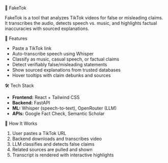 🎯 FakeTok

FakeTok is a tool that analyzes TikTok videos for false or misleading claims. It transcribes the audio, detects speech vs. music, and highlights factual inaccuracies with sourced explanations.

🚀 Features

- Paste a TikTok link
- Auto-transcribe speech using Whisper
- Classify as music, casual speech, or factual claims
- Detect verifiably false/misleading statements
- Show sourced explanations from trusted databases
- Hover tooltips with claim debunks and sources

🛠️ Tech Stack

- **Frontend:** React + Tailwind CSS
- **Backend:** FastAPI
- **ML:** Whisper (speech-to-text), OpenRouter (LLM)
- **APIs:** Google Fact Check, Semantic Scholar

🧪 How It Works

1. User pastes a TikTok URL
2. Backend downloads and transcribes video
3. LLM classifies and detects false claims
4. Related sources are pulled and shown
5. Transcript is rendered with interactive highlights
